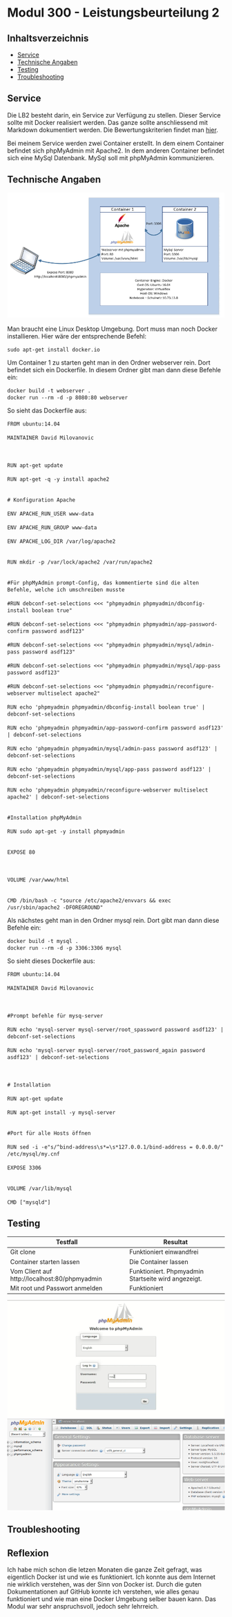 # Modul 300 - Leistungsbeurteilung 2

## Inhaltsverzeichnis
 - [Service](#Service)
 - [Technische Angaben](#Technische-Angaben)
 - [Testing](#testing)
 - [Troubleshooting](#Troubleshooting)


## Service

Die LB2 besteht darin, ein Service zur Verfügung zu stellen. Dieser Service sollte mit Docker realisiert werden. Das ganze sollte anschliessend mit Markdown dokumentiert werden. Die Bewertungskriterien findet man [hier](https://bscw.tbz.ch/bscw/bscw.cgi/d29299146/LB2%20Anforderungen.pdf).

Bei meinem Service werden zwei Container erstellt. In dem einem Container befindet sich phpMyAdmin mit Apache2. In dem anderen Container befindet sich eine MySql Datenbank. MySql soll mit phpMyAdmin kommunizieren.

## Technische Angaben
![Image](image/plan.png)  

Man braucht eine Linux Desktop Umgebung. Dort muss man noch Docker installieren. Hier wäre der entsprechende Befehl:
~~~~
sudo apt-get install docker.io
~~~~
Um Container 1 zu starten geht man in den Ordner webserver rein. Dort befindet sich ein Dockerfile. In diesem Ordner gibt man dann diese Befehle ein:
~~~~
docker build -t webserver .
docker run --rm -d -p 8080:80 webserver
~~~~
So sieht das Dockerfile aus:
~~~~
FROM ubuntu:14.04

MAINTAINER David Milovanovic



RUN apt-get update

RUN apt-get -q -y install apache2 


# Konfiguration Apache

ENV APACHE_RUN_USER www-data

ENV APACHE_RUN_GROUP www-data

ENV APACHE_LOG_DIR /var/log/apache2


RUN mkdir -p /var/lock/apache2 /var/run/apache2


#Für phpMyAdmin prompt-Config, das kommentierte sind die alten Befehle, welche ich umschreiben musste

#RUN debconf-set-selections <<< "phpmyadmin phpmyadmin/dbconfig-install boolean true"

#RUN debconf-set-selections <<< "phpmyadmin phpmyadmin/app-password-confirm password asdf123"

#RUN debconf-set-selections <<< "phpmyadmin phpmyadmin/mysql/admin-pass password asdf123"

#RUN debconf-set-selections <<< "phpmyadmin phpmyadmin/mysql/app-pass password asdf123"

#RUN debconf-set-selections <<< "phpmyadmin phpmyadmin/reconfigure-webserver multiselect apache2"

RUN echo 'phpmyadmin phpmyadmin/dbconfig-install boolean true' | debconf-set-selections

RUN echo 'phpmyadmin phpmyadmin/app-password-confirm password asdf123' | debconf-set-selections

RUN echo 'phpmyadmin phpmyadmin/mysql/admin-pass password asdf123' | debconf-set-selections

RUN echo 'phpmyadmin phpmyadmin/mysql/app-pass password asdf123' | debconf-set-selections

RUN echo 'phpmyadmin phpmyadmin/reconfigure-webserver multiselect apache2' | debconf-set-selections


#Installation phpMyAdmin

RUN sudo apt-get -y install phpmyadmin


EXPOSE 80



VOLUME /var/www/html


CMD /bin/bash -c "source /etc/apache2/envvars && exec /usr/sbin/apache2 -DFOREGROUND"

~~~~
Als nächstes geht man in den Ordner mysql rein. Dort gibt man dann diese Befehle ein:
~~~~
docker build -t mysql .
docker run --rm -d -p 3306:3306 mysql
~~~~
So sieht dieses Dockerfile aus:
~~~~
FROM ubuntu:14.04

MAINTAINER David Milovanovic



#Prompt befehle für mysq-server

RUN echo 'mysql-server mysql-server/root_spassword password asdf123' | debconf-set-selections 

RUN echo 'mysql-server mysql-server/root_password_again password asdf123' | debconf-set-selections 



# Installation

RUN apt-get update

RUN apt-get install -y mysql-server


#Port für alle Hosts öffnen

RUN sed -i -e"s/^bind-address\s*=\s*127.0.0.1/bind-address = 0.0.0.0/" /etc/mysql/my.cnf

EXPOSE 3306


VOLUME /var/lib/mysql

CMD ["mysqld"]
~~~~

## Testing

| Testfall                                                                                               | Resultat                                                                                                                                |
|--------------------------------------------------------------------------------------------------------|-----------------------------------------------------------------------------------------------------------------------------------------|
| Git clone                                                               | Funktioniert einwandfrei                                                        |
| Container starten lassen                                        | Die Container lassen                                      |
| Vom Client auf http://localhost:80/phpmyadmin                                                                                                | Funktioniert. Phpmyadmin Startseite wird angezeigt.                                                       | 
| Mit root und Passwort anmelden                                                                                            | Funktioniert                                                         |


![Image](image/login.png)
![Image](image/phpmyadmin.png)

## Troubleshooting



## Reflexion

Ich habe mich schon die letzen Monaten die ganze Zeit gefragt, was eigentlich Docker ist und wie es funktioniert. Ich konnte aus dem Internet nie wirklich verstehen, was der Sinn von Docker ist. Durch die guten Dokumentationen auf GitHub konnte ich verstehen, wie alles genau funktioniert und wie man eine Docker Umgebung selber bauen kann. Das Modul war sehr anspruchsvoll, jedoch sehr lehrreich. 